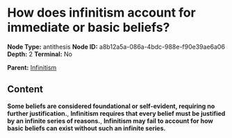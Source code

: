 # How does infinitism account for immediate or basic beliefs?

**Node Type:** antithesis
**Node ID:** a8b12a5a-086a-4bdc-988e-f90e39ae6a06
**Depth:** 2
**Terminal:** No

**Parent:** [Infinitism](infinitism.md)

## Content

**Some beliefs are considered foundational or self-evident, requiring no further justification.**, **Infinitism requires that every belief must be justified by an infinite series of reasons.**, **Infinitism may fail to account for how basic beliefs can exist without such an infinite series.**
